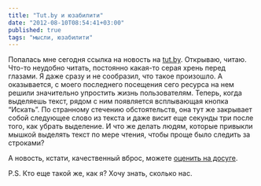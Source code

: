 ```yaml
---
title: "Tut.by и юзабилити"
date: "2012-08-10T08:54:41+03:00"
published: true
tags: "мысли, юзабилити"
---
```


Попалась мне сегодня ссылка на новость на [tut.by](http://tut.by/). Открываю, читаю. Что-то неудобно читать,
постоянно какая-то серая хрень перед глазами. Я даже сразу и не сообразил, что такое произошло. А оказывается,
с моего последнего посещения сего ресурса на нем решили значительно упростить жизнь пользователям. Теперь,
когда выделяешь текст, рядом с ним появляется всплывающая кнопка “Искать”. По странному стечению обстоятельств,
она тут же закрывает собой следующее слово из текста и даже висит еще секунды три после того, как убрать выделение.
И что же делать людям, которые привыкли мышкой выделять текст по мере чтения, чтобы проще было следить за строками?

А новость, кстати, качественный вброс, можете [оценить на досуге](http://news.tut.by/lady/303740.html).

P.S. Кто еще такой же, как я? Хочу знать, сколько нас.

